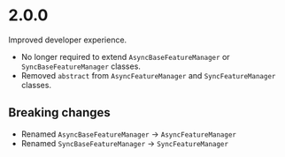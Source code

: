 # 2.0.0

Improved developer experience.

- No longer required to extend `AsyncBaseFeatureManager` or `SyncBaseFeatureManager` classes.
- Removed `abstract` from `AsyncFeatureManager` and `SyncFeatureManager` classes.

## Breaking changes

- Renamed `AsyncBaseFeatureManager` -> `AsyncFeatureManager`
- Renamed `SyncBaseFeatureManager` -> `SyncFeatureManager`
